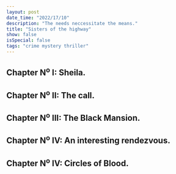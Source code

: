 ```yaml
---
layout: post
date_time: "2022/17/10"
description: "The needs neccessitate the means."
title: "Sisters of the highway"
show: false
isSpecial: false
tags: "crime mystery thriller"
---
```


## Chapter N<sup>o</sup> I: Sheila.

## Chapter N<sup>o</sup> II: The call.

## Chapter N<sup>o</sup> III: The Black Mansion.

## Chapter N<sup>o</sup> IV: An interesting rendezvous.

## Chapter N<sup>o</sup> IV: Circles of Blood.
